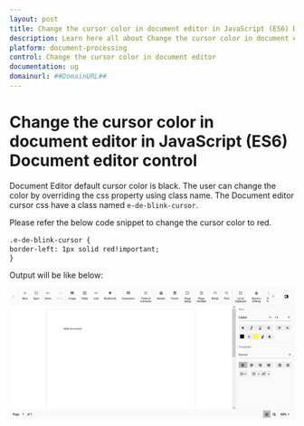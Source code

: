 ```yaml
---
layout: post
title: Change the cursor color in document editor in JavaScript (ES6) Document editor control | Syncfusion
description: Learn here all about Change the cursor color in document editor in Syncfusion JavaScript (ES6) Document editor control of Syncfusion Essential JS 2 and more.
platform: document-processing
control: Change the cursor color in document editor 
documentation: ug
domainurl: ##DomainURL##
---
```


# Change the cursor color in document editor in JavaScript (ES6) Document editor control

Document Editor default cursor color is black. The user can change the color by overriding the css property using class name. The Document editor cursor css have a class named `e-de-blink-cursor`.

Please refer the below code snippet to change the cursor color to red.

```
.e-de-blink-cursor {
border-left: 1px solid red!important;
}
```

Output will be like below:

![Change the cursor color in document editor](../images/cursor-css.png)
